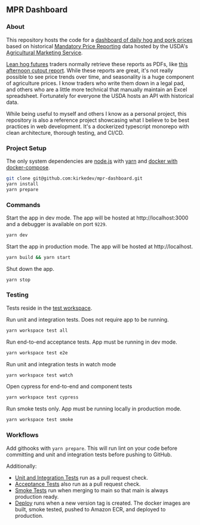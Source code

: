 MPR Dashboard
-------------

### About
This repository hosts the code for a [dashboard of daily hog and pork prices](https://mpr.kirke.dev) based on historical 
[Mandatory Price Reporting](https://mpr.datamart.ams.usda.gov/) data hosted by the USDA's [Agricultural Marketing Service](https://www.ams.usda.gov/).

[Lean hog futures](https://www.cmegroup.com/markets/agriculture/livestock/lean-hogs.html) traders normally retrieve 
these reports as PDFs, like [this afternoon cutout report](https://www.ams.usda.gov/mnreports/ams_2498.pdf).
While these reports are great, it's not really possible to see price trends over time, and seasonality is a huge component of agriculture prices. 
I know traders who write them down in a legal pad, and others who are a little more technical that manually maintain an Excel spreadsheet. 
Fortunately for everyone the USDA hosts an API with historical data.

While being useful to myself and others I know as a personal project, this repository is also a reference project 
showcasing what I believe to be best practices in web development.
It's a dockerized typescript monorepo with clean architecture, thorough testing, and CI/CD.

### Project Setup
The only system dependencies are [node.js](https://nodejs.org/en/download/current) with [yarn](https://yarnpkg.com/getting-started/install) and [docker with docker-compose](https://docs.docker.com/desktop/).

```bash
git clone git@github.com:kirkedev/mpr-dashboard.git
yarn install
yarn prepare
```

### Commands
Start the app in dev mode. The app will be hosted at http://localhost:3000 and a debugger is available on port `9229`.
```bash
yarn dev   
```

Start the app in production mode. The app will be hosted at http://localhost.
```bash
yarn build && yarn start
```

Shut down the app.
```bash
yarn stop
````

### Testing
Tests reside in the [test workspace](test).

Run unit and integration tests. Does not require app to be running. 
```bash
yarn workspace test all
```
Run end-to-end acceptance tests. App must be running in dev mode.
```bash
yarn workspace test e2e
```

Run unit and integration tests in watch mode
```bash
yarn workspace test watch
```

Open cypress for end-to-end and component tests
```bash
yarn workspace test cypress
```

Run smoke tests only. App must be running locally in production mode. 
```bash
yarn workspace test smoke
```

### Workflows
Add githooks with `yarn prepare`.
This will run lint on your code before committing and unit and integration tests before pushing to GitHub.

Additionally:
* [Unit and Integration Tests](.github/workflows/test.yaml) run as a pull request check.
* [Acceptance Tests](.github/workflows/acceptance.yaml) also run as a pull request check.
* [Smoke Tests](.github/workflows/smoke.yaml) run when merging to main so that main is always production ready.
* [Deploy](.github/workflows/deploy.yaml) runs when a new version tag is created. The docker images are built, smoke tested, pushed to Amazon ECR, and deployed to production.
